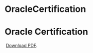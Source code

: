 # OracleCertification

<h1>Oracle Certification</h1>
<img src="https://media.licdn.com/dms/image/D4D22AQFpmvIwFO4SGQ/feedshare-shrink_2048_1536/0/1704194126924?e=1707350400&v=beta&t=FUmbmdP8S9pi582vY6biMpjkOoJHHUxjjiwV-CYG_08" alt="" height="auto" width="auto">
<a href="https://infyspringboard.onwingspan.com/public-assets/infosysheadstart/cert/lex_auth_013841670045835264748_shared/1-f33dfea0-2999-4c72-861f-c0c252600d2b.pdf">Download PDF</a>.</p>
    </embed>
</object>